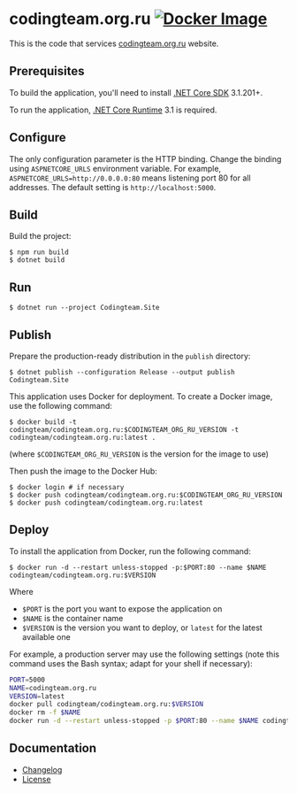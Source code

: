 codingteam.org.ru [![Docker Image][badge.docker]][docker-hub]
=================

This is the code that services [codingteam.org.ru][] website.

Prerequisites
-------------

To build the application, you'll need to install [.NET Core SDK][dotnet] 3.1.201+.

To run the application, [.NET Core Runtime][dotnet] 3.1 is required.

Configure
---------

The only configuration parameter is the HTTP binding. Change the binding using
`ASPNETCORE_URLS` environment variable. For example,
`ASPNETCORE_URLS=http://0.0.0.0:80` means listening port 80 for all addresses.
The default setting is `http://localhost:5000`.

Build
-----

Build the project:

```console
$ npm run build
$ dotnet build
```

Run
---

```console
$ dotnet run --project Codingteam.Site
```

Publish
-------

Prepare the production-ready distribution in the `publish` directory:

```console
$ dotnet publish --configuration Release --output publish Codingteam.Site
```

This application uses Docker for deployment. To create a Docker image, use the
following command:

```console
$ docker build -t codingteam/codingteam.org.ru:$CODINGTEAM_ORG_RU_VERSION -t codingteam/codingteam.org.ru:latest .
```

(where `$CODINGTEAM_ORG_RU_VERSION` is the version for the image to use)

Then push the image to the Docker Hub:

```console
$ docker login # if necessary
$ docker push codingteam/codingteam.org.ru:$CODINGTEAM_ORG_RU_VERSION
$ docker push codingteam/codingteam.org.ru:latest
```

Deploy
------

To install the application from Docker, run the following command:

```console
$ docker run -d --restart unless-stopped -p:$PORT:80 --name $NAME codingteam/codingteam.org.ru:$VERSION
```

Where
- `$PORT` is the port you want to expose the application on
- `$NAME` is the container name
- `$VERSION` is the version you want to deploy, or `latest` for the latest
  available one

For example, a production server may use the following settings (note this
command uses the Bash syntax; adapt for your shell if necessary):

```bash
PORT=5000
NAME=codingteam.org.ru
VERSION=latest
docker pull codingteam/codingteam.org.ru:$VERSION
docker rm -f $NAME
docker run -d --restart unless-stopped -p $PORT:80 --name $NAME codingteam/codingteam.org.ru:$VERSION
```

Documentation
-------------

- [Changelog][changelog]
- [License][license]

[badge.docker]: https://img.shields.io/docker/v/codingteam/codingteam.org.ru?sort=semver

[changelog]: CHANGELOG.md
[codingteam.org.ru]: https://codingteam.org.ru/
[docker-hub]: https://hub.docker.com/r/codingteam/codingteam.org.ru
[dotnet]: https://dot.net/
[license]: LICENSE.md
